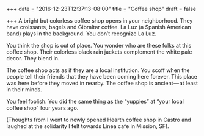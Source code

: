 +++
date = "2016-12-23T12:37:13-08:00"
title = "Coffee shop"
draft = false

+++
A bright but colorless coffee shop opens in your neighborhood.
They have croissants, bagels and Gibraltar coffee.
La Luz (a Spanish American band) plays in the background. You don’t recognize La Luz.

You think the shop is out of place. You wonder who are these folks at this coffee shop.
Their colorless black rain jackets complement the white pale decor. They blend in.

The coffee shop acts as if they are a local institution. You scoff when the people tell their friends that they have been coming here forever. This place was here before they moved in nearby. The coffee shop is ancient — at least in their minds.

You feel foolish. You did the same thing as the “yuppies” at “your local coffee shop” four years ago.

(Thoughts from I went to newly opened Hearth coffee shop in Castro and laughed at the solidarity I felt towards Linea cafe in Mission, SF).
